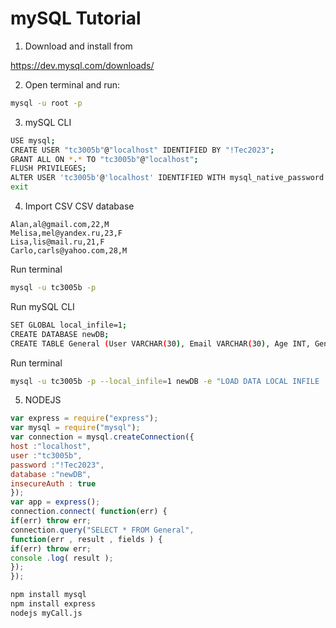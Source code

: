 # mySQL Tutorial

1. Download and install from 

https://dev.mysql.com/downloads/

2. Open terminal and run:

```bash
mysql -u root -p
```

3. mySQL CLI
```bash
USE mysql;
CREATE USER "tc3005b"@"localhost" IDENTIFIED BY "!Tec2023";
GRANT ALL ON *.* TO "tc3005b"@"localhost";
FLUSH PRIVILEGES;
ALTER USER 'tc3005b'@'localhost' IDENTIFIED WITH mysql_native_password BY '!Tec2023';
exit
```

4. Import CSV
CSV database
```csv
Alan,al@gmail.com,22,M
Melisa,mel@yandex.ru,23,F
Lisa,lis@mail.ru,21,F
Carlo,carls@yahoo.com,28,M
```
Run terminal
```bash
mysql -u tc3005b -p
```
Run mySQL CLI
```bash
SET GLOBAL local_infile=1;
CREATE DATABASE newDB;
CREATE TABLE General (User VARCHAR(30), Email VARCHAR(30), Age INT, Gender VARCHAR(5),reg_date TIMESTAMP);
```
Run terminal
```bash
mysql -u tc3005b -p --local_infile=1 newDB -e "LOAD DATA LOCAL INFILE 'newDB.csv' INTO TABLE General FIELDS TERMINATED BY ',' LINES TERMINATED BY '\n'"
```

5. NODEJS

```javascript
var express = require("express");
var mysql = require("mysql");
var connection = mysql.createConnection({
host :"localhost",
user :"tc3005b",
password :"!Tec2023",
database :"newDB",
insecureAuth : true
});
var app = express();
connection.connect( function(err) {
if(err) throw err;
connection.query("SELECT * FROM General",
function(err , result , fields ) {
if(err) throw err;
console .log( result );
});
});
```

```bash
npm install mysql
npm install express
nodejs myCall.js 
```
